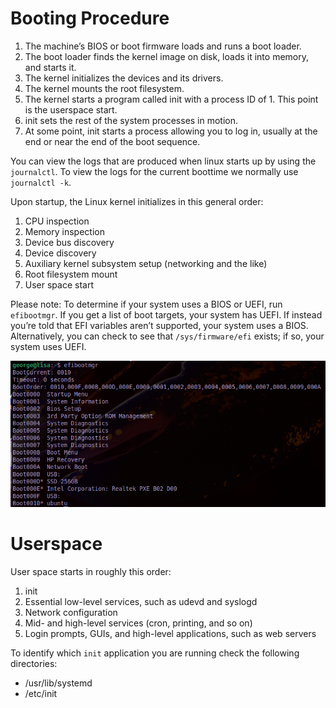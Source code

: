 # Booting Procedure

1. The machine’s BIOS or boot firmware loads and runs a boot loader.
2. The boot loader finds the kernel image on disk, loads it into memory, and starts it.
3. The kernel initializes the devices and its drivers.
4. The kernel mounts the root filesystem.
5. The kernel starts a program called init with a process ID of 1. This point is the userspace start.
6. init sets the rest of the system processes in motion.
7. At some point, init starts a process allowing you to log in, usually at the end or near the end of the boot sequence.



You can view the logs that are produced when linux starts up by using the `journalctl`. To view the logs for the current boottime we normally use `journalctl -k`.

Upon startup, the Linux kernel initializes in this general order:
1. CPU inspection
2. Memory inspection
3. Device bus discovery
4. Device discovery
5. Auxiliary kernel subsystem setup (networking and the like)
6. Root filesystem mount
7. User space start


Please note: To determine if your system uses a BIOS or UEFI, run `efibootmgr`. If you get a list of boot targets, your system has UEFI. If instead you’re told that EFI variables aren’t supported, your system uses a BIOS. Alternatively, you can check to see that `/sys/firmware/efi` exists; if so, your system uses UEFI.

![efibootmgr results](image.png)

<!-- bootloader -->
<!-- Initialisation of the bootloader details -->
# Userspace
<!-- userspace starts -->
User space starts in roughly this order:
1. init
2. Essential low-level services, such as udevd and syslogd
3. Network configuration
4. Mid- and high-level services (cron, printing, and so on)
5. Login prompts, GUIs, and high-level applications, such as web servers


To identify which `init` application you are running check the following directories:
* /usr/lib/systemd
* /etc/init

<!-- systemd -->
